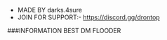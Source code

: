 - MADE BY darks.4sure
- JOIN FOR SUPPORT:- https://discord.gg/drontop

###INFORMATION
BEST DM FLOODER
